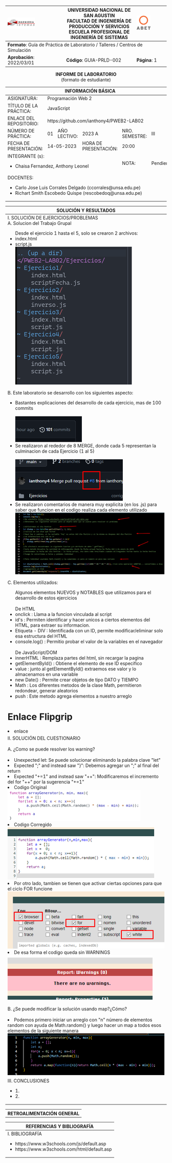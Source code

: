 <div align="center">
<table>
    <theader>
        <tr>
            <td><img src="https://github.com/rescobedoq/pw2/blob/main/epis.png?raw=true" alt="EPIS" style="width:50%; height:auto"/></td>
            <th>
                <span style="font-weight:bold;">UNIVERSIDAD NACIONAL DE SAN AGUSTIN</span><br />
                <span style="font-weight:bold;">FACULTAD DE INGENIERÍA DE PRODUCCIÓN Y SERVICIOS</span><br />
                <span style="font-weight:bold;">ESCUELA PROFESIONAL DE INGENIERÍA DE SISTEMAS</span>
            </th>
            <td><img src="https://github.com/rescobedoq/pw2/blob/main/abet.png?raw=true" alt="ABET" style="width:50%; height:auto"/></td>
        </tr>
    </theader>
    <tbody>
        <tr><td colspan="3"><span style="font-weight:bold;">Formato</span>: Guía de Práctica de Laboratorio / Talleres / Centros de Simulación</td></tr>
        <tr><td><span style="font-weight:bold;">Aprobación</span>:  2022/03/01</td><td><span style="font-weight:bold;">Código</span>: GUIA-PRLD-002</td><td><span style="font-weight:bold;">Página</span>: 1</td></tr>
    </tbody>
</table>
</div>

<div align="center">
<span style="font-weight:bold;">INFORME DE LABORATORIO</span><br/>
<span>(formato de estudiante)</span>
</div>


<table>
<theader>
<tr><th colspan="6">INFORMACIÓN BÁSICA</th></tr>
</theader>
<tbody>
<tr><td>ASIGNATURA:</td><td colspan="5">Programación Web 2</td></tr>
<tr><td>TÍTULO DE LA PRÁCTICA:</td><td colspan="5">JavaScript</td></tr>
<tr><td>ENLACE DEL REPOSITORIO:</td><td colspan="5">https://github.com/ianthony4/PWEB2-LAB02</td></tr>
<td>NÚMERO DE PRÁCTICA:</td><td>01</td><td>AÑO LECTIVO:</td><td>2023 A</td><td>NRO. SEMESTRE:</td><td>III</td>
</tr>
<tr>
<td>FECHA DE PRESENTACIÓN:</td><td colspan="2">14-05-2023</td><td>HORA DE PRESENTACIÓN:</td><td colspan="2">20:00</td>
</tr>
<tr><td colspan="4">INTEGRANTE (s):
<ul>
<li>Chaisa Fernandez, Anthony Leonel</li>
</ul>
</td>
<td>NOTA:</td><td>Pendiente</td>
</tr>
<tr><td colspan="6">DOCENTES:
<ul>
<li>Carlo Jose Luis Corrales Delgado (ccorrales@unsa.edu.pe)</li>
<li>Richart Smith Escobedo Quispe (rescobedoq@unsa.edu.pe)</li>
</ul>
</td>
</tr>
</tbody>
</table>
<table>
<theader>
<tr><th>SOLUCIÓN Y RESULTADOS</th></tr>
</theader>
<tbody>
<tr><td>I. SOLUCIÓN DE EJERCICIOS/PROBLEMAS<br>
A. Solucion del Trabajo Grupal
<ul>
Desde el ejercicio 1 hasta el 5, solo se crearon 2 archivos:
<li>index.html</li>
<li>script.js</ls>
<br><img src="labImg/nerdTree.png">
</ul>
B. Este laboratorio se desarrollo con los siguientes aspecto:
<ul>
<li>Bastantes explicaciones del desarrollo de cada ejercicio, mas de 100 commits</li>
<br><img src="labImg/commits.png">
<li>Se realizaron al rededor de 8 MERGE, donde cada 5 representan la culminacion de cada Ejercicio (1 al 5)</li>
<br><img src="labImg/merges.png">
<li>Se realizaron comentarios de manera muy explicita (en los .js) para saber que funcion en el codigo realiza cada elemento utilizado
<br><img src="labImg/comjs.png">
</ul>
C. Elementos utilizados:<br>
<ul>
Algunos elementos NUEVOS y NOTABLES que utilizamos para el desarrollo de estos ejercicios<br>
<br>De HTML<br>
<li>onclick : Llama a la funcion vinculada al script</li>
<li>id's : Permiten identificar y hacer unicos a ciertos elementos del HTML, para extraer su informacion.</li>
<li>Etiqueta - DIV : Identificada con un ID, permite modificar/eliminar solo esa estructura del HTML</li>
<li>console.log() : Permitio probar el valor de la variables en el navegador</li>
<br>De JavaScript/DOM<br>
<li>innerHTML : Remplaza partes del html, sin recargar la pagina</li>
<li>getElementById() : Obtiene el elemento de ese ID especifico</li>
<li>value : junto al getElementById() extraemos ese valor y lo almacenamos en una variable</li>
<li>new Date() : Permite crear objetos de tipo DATO y TIEMPO</li>
<li>Math : Los diferentes metodos de la clase Math, permitieron redondear, generar aleatorios</li>
<li>push : Este metodo agrega elementos a nuestro arreglo </li>
</ul>
<h1>Enlace Flipgrip</h1>
<li>enlace</li>
</td></tr>
<tr><td>II. SOLUCIÓN DEL CUESTIONARIO<br><br>
A. ¿Como se puede resolver los warning?<br><br>
<li>Unexpected let: Se puede solucionar eliminando la palabra clave "let"</li>
<li>Expected ";" and instead saw "}": Debemos agregar un ";" al final del return</li>
<li>Expected "+=1" and instead saw "++": Modificaremos el incremento del for "++"
por la sugerencia "+=1"</li>
<li>Codigo Original</li>
<img src="https://github.com/rescobedoq/pw2/blob/main/labs/lab02/arrayGenerator.js.png">
<li>Codigo Corregido</li>
<img src="labImg/jslintlisto.png">
<li>Por otro lado, tambien se tienen que activar ciertas opciones para que el ciclo FOR funcione</li>
<img src="labImg/opciones.png">
<li>De esa forma el codigo queda sin WARNINGS</li>
<img src="labImg/nowarning.png">
<br><br>B. ¿Se puede modificar la solución usando map?¿Cómo?<br><br>
<li>Podemos primero iniciar un arreglo con "n" número de elementos random con ayuda de Math.random() y luego hacer un map a todos esos elementos de la siguiente manera </li>
 <img src ="labImg/sol2.png">
</td></tr>
<tr><td>III. CONCLUSIONES
<ul>
<li>
1.
</li>
<li>
2.
</li>
</ul>
</td></tr>
</tbody>
</table>
<table>
<theader>
<tr><th>RETROALIMENTACIÓN GENERAL</th></tr>
</theader>
<tbody>
</table>
<table>
<theader>
<tr><th>REFERENCIAS Y BIBLIOGRAFÍA</th></tr>
</theader>
<tbody>
<tr><td>I. BIBLIOGRAFÍA
<ul>
<li>https://www.w3schools.com/js/default.asp </li>
<li>https://www.w3schools.com/html/default.asp</li>
</ul>
</td></tr>
</tbody>
</table>
                                                                                                                                                                                       
